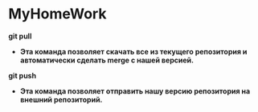 # MyHomeWork

 **git pull** 

* **Эта команда позволяет скачать все 
из текущего репозитория и автоматически
сделать merge с нашей версией.**

**git push**

* **Эта команда позволяет отправить нашу
версию репозитория на внешний
репозиторий.**



